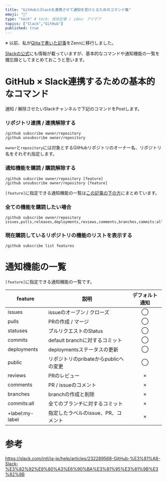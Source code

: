 ```yaml
---
title: "GitHubとSlackを連携させて通知を受けとるためのコマンド集"
emoji: "📝"
type: "tech" # tech: 技術記事 / idea: アイデア
topics: ["Slack","GitHub"]
published: true
---
```


※ 以前、私が[Qiitaで書いた記事](https://qiita.com/kino_puehddby/items/fdfb2c5fe91ca6815d9c)をZennに移行しました。


[Slackの公式](https://slack.com/intl/ja-jp/help/articles/232289568-GitHub-%E3%81%A8-Slack-%E3%82%92%E9%80%A3%E6%90%BA%E3%81%95%E3%81%9B%E3%82%8B)にも情報が載っていますが、基本的なコマンドや通知機能の一覧を備忘録としてまとめておこうと思います。

# GitHub × Slack連携するための基本的なコマンド
通知 / 解除させたいSlackチャンネルで下記のコマンドをPostします。

### リポジトリ連携 / 連携解除する

```
/github subscribe owner/repository
/github unsubscribe owner/repository
```

`owner`と`repository`には対象とするGitHubリポジトリのオーナー名、リポジトリ名をそれぞれ指定します。

### 通知機能を購読 / 購読解除する

```
/github subscribe owner/repository [feature]
/github unsubscribe owner/repository [feature]
```

`[feature]`に指定できる通知機能の一覧は[この記事の下の方](https://qiita.com/drafts/fdfb2c5fe91ca6815d9c/edit#%E9%80%9A%E7%9F%A5%E6%A9%9F%E8%83%BD%E3%81%AE%E4%B8%80%E8%A6%A7)にまとめています。

### 全ての機能を購読したい場合

```
/github subscribe owner/repository issues,pulls,releases,deployments,reviews,comments,branches,commits:all
```

### 現在購読しているリポジトリの機能のリストを表示する

```
/github subscribe list features
```

# 通知機能の一覧

`[feature]`に指定できる通知機能の一覧です。

|feature|説明|デフォルト通知|
|---|---|:-:|
|issues|issueのオーブン / クローズ|◯|
|pulls|PRの作成 / マージ|◯|
|statuses|プルリクエストのStatus|◯|
|commits|default branchに対するコミット|◯|
|deployments|deploymentsステータスの更新|◯|
|public|リポジトリのpribateからpublicへの変更|◯|
|reviews|PRのレビュー|×|
|comments|PR / issueのコメント|×|
|branches|branchの作成と削除|×|
|commits:all|全てのブランチに対するコミット|×|
|+label:my-label|指定したラベルのissue、PR、コメント|×|

# 参考
https://slack.com/intl/ja-jp/help/articles/232289568-GitHub-%E3%81%A8-Slack-%E3%82%92%E9%80%A3%E6%90%BA%E3%81%95%E3%81%9B%E3%82%8B
